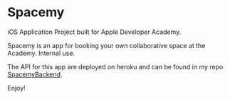# Spacemy
iOS Application Project built for Apple Developer Academy.

Spacemy is an app for booking your own collaborative space at the Academy. Internal use.

The API for this app are deployed on heroku and can be found in my repo [SpacemyBackend](https://github.com/Gprisco/SpacemyBackend).

Enjoy!
